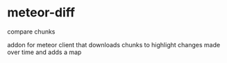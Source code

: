 # meteor-diff
compare chunks

addon for meteor client that downloads chunks to highlight changes made over time
and adds a map
